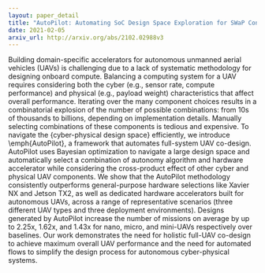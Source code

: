 ```yaml
---
layout: paper_detail
title: "AutoPilot: Automating SoC Design Space Exploration for SWaP Constrained Autonomous UAVs"
date: 2021-02-05
arxiv_url: http://arxiv.org/abs/2102.02988v3
---
```


Building domain-specific accelerators for autonomous unmanned aerial vehicles (UAVs) is challenging due to a lack of systematic methodology for designing onboard compute. Balancing a computing system for a UAV requires considering both the cyber (e.g., sensor rate, compute performance) and physical (e.g., payload weight) characteristics that affect overall performance. Iterating over the many component choices results in a combinatorial explosion of the number of possible combinations: from 10s of thousands to billions, depending on implementation details. Manually selecting combinations of these components is tedious and expensive. To navigate the {cyber-physical design space} efficiently, we introduce \emph{AutoPilot}, a framework that automates full-system UAV co-design. AutoPilot uses Bayesian optimization to navigate a large design space and automatically select a combination of autonomy algorithm and hardware accelerator while considering the cross-product effect of other cyber and physical UAV components. We show that the AutoPilot methodology consistently outperforms general-purpose hardware selections like Xavier NX and Jetson TX2, as well as dedicated hardware accelerators built for autonomous UAVs, across a range of representative scenarios (three different UAV types and three deployment environments). Designs generated by AutoPilot increase the number of missions on average by up to 2.25x, 1.62x, and 1.43x for nano, micro, and mini-UAVs respectively over baselines. Our work demonstrates the need for holistic full-UAV co-design to achieve maximum overall UAV performance and the need for automated flows to simplify the design process for autonomous cyber-physical systems.
